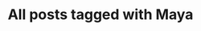 ---
layout: tag
title: "All posts tagged with Maya"
permalink: /weblog/tags/maya/
taxonomy: Maya
---